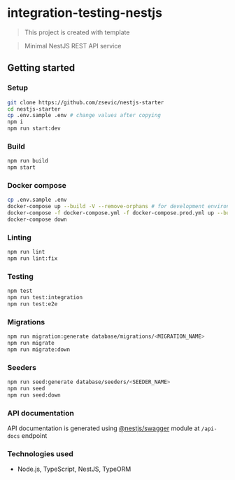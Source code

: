 # integration-testing-nestjs

> This project is created with template

> Minimal NestJS REST API service

## Getting started

### Setup

```bash
git clone https://github.com/zsevic/nestjs-starter
cd nestjs-starter
cp .env.sample .env # change values after copying
npm i
npm run start:dev
```

### Build

```bash
npm run build
npm start
```

### Docker compose

```bash
cp .env.sample .env
docker-compose up --build -V --remove-orphans # for development environment
docker-compose -f docker-compose.yml -f docker-compose.prod.yml up --build -V
docker-compose down
```

### Linting

```bash
npm run lint
npm run lint:fix
```

### Testing

```bash
npm test
npm run test:integration
npm run test:e2e
```

### Migrations

```bash
npm run migration:generate database/migrations/<MIGRATION_NAME>
npm run migrate
npm run migrate:down
```

### Seeders

```bash
npm run seed:generate database/seeders/<SEEDER_NAME>
npm run seed
npm run seed:down
```

### API documentation

API documentation is generated using [@nestjs/swagger](https://www.npmjs.com/package/@nestjs/swagger) module at `/api-docs` endpoint

### Technologies used

- Node.js, TypeScript, NestJS, TypeORM
